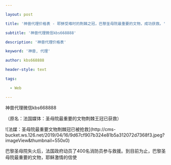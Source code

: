 ---
layout: post
title: '神兽代理价格表 - 耶稣受难时的荆棘之冠，巴黎圣母院最重要的文物，成功获救。'
subtitle: '神兽代理微信kbs668888'
description: '神兽代理价格表'
keyword: '神兽, 代理'
author: kbs668888
header-style: text
tags:
  - Web
---
神兽代理微信kbs668888

（原名：法国媒体：圣母院最重要的文物荆棘王冠已获救）

![法媒：圣母院最重要文物荆棘冠已被抢救](http://cms-
bucket.ws.126.net/2019/04/16/9d67cf907b324e81b5a312072d7368f3.jpeg?imageView&thumbnail=550x0)

巴黎圣母院失火后，法国政府动员了400名消防员参与救援。到目前为止，巴黎圣母院最重要的文物，耶稣激情的信使


